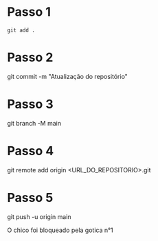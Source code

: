 # Passo 1
    git add .

# Passo 2
git commit -m "Atualização do repositório"

# Passo 3
git branch -M main

# Passo 4
git remote add origin <URL_DO_REPOSITORIO>.git

# Passo 5
git push -u origin main


O chico foi bloqueado pela gotica n°1
